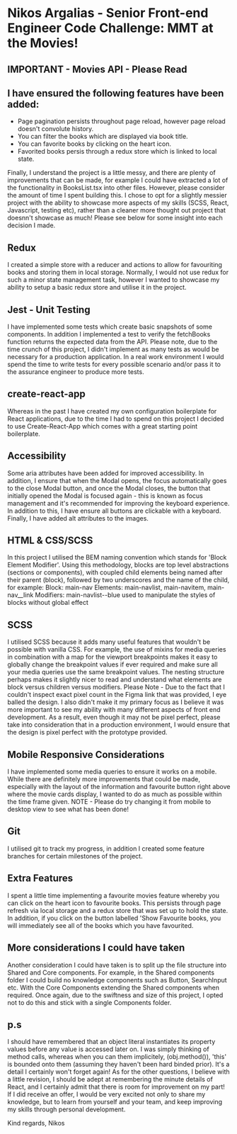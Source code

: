 # Nikos Argalias - Senior Front-end Engineer Code Challenge: MMT at the Movies!

## IMPORTANT - Movies API - Please Read

## I have ensured the following features have been added:

-   Page pagination persists throughout page reload, however page reload doesn't convolute history.
-   You can filter the books which are displayed via book title.
-   You can favorite books by clicking on the heart icon.
-   Favorited books persis through a redux store which is linked to local state.

Finally, I understand the project is a little messy, and there are plenty of improvements that can be made, for example I could have extracted a lot of the functionality in BooksList.tsx into other files. However, please consider the amount of time I spent building this. I chose to opt for a slightly messier project with the ability to showcase more aspects of my skills (SCSS, React, Javascript, testing etc), rather than a cleaner more thought out project that doesnn't showcase as much! Please see below for some insight into each decision I made.

## Redux

I created a simple store with a reducer and actions to allow for favouriting books and storing them in local storage. Normally, I would not use redux for such a minor state management task, however I wanted to showcase my ability to setup a basic redux store and utilise it in the project.

## Jest - Unit Testing

I have implemented some tests which create basic snapshots of some components. In addition I implemented a test to verify the fetchBooks function returns the expected data from the API. Please note, due to the time crunch of this project, I didn't implement as many tests as would be necessary for a production application. In a real work environment I would spend the time to write tests for every possible scenario and/or pass it to the assurance engineer to produce more tests.

## create-react-app

Whereas in the past I have created my own configuration boilerplate for React applications, due to the time I had to spend on this project I decided to use Create-React-App which comes with a great starting point boilerplate.

## Accessibility

Some aria attributes have been added for improved accessibility. In addition, I ensure that when the Modal opens, the focus automatically goes to the close Modal button, and once the Modal closes, the button that initially opened the Modal is focused again - this is known as focus management and it's recommended for improving the keyboard experience. In addition to this, I have ensure all buttons are clickable with a keyboard. Finally, I have added alt attributes to the images.

## HTML & CSS/SCSS

In this project I utilised the BEM naming convention which stands for 'Block Element Modifier'. Using this methodology, blocks are top level abstractions (sections or components), with coupled child elements being named after their parent (block), followed by two underscores and the name of the child, for example:
Block: main-nav
Elements: main-navlist, main-navitem, main-nav\_\_link
Modifiers: main-navlist--blue used to manipulate the styles of blocks without global effect

## SCSS

I utilised SCSS because it adds many useful features that wouldn't be possible with vanilla CSS. For example, the use of mixins for media queries in combination with a map for the viewport breakpoints makes it easy to globally change the breakpoint values if ever required and make sure all your media queries use the same breakpoint values. The nesting structure perhaps makes it slightly nicer to read and understand what elements are block versus children versus modifiers.
Please Note - Due to the fact that I couldn't inspect exact pixel count in the Figma link that was provided, I eye balled the design. I also didn't make it my primary focus as I believe it was more important to see my ability with many different aspects of front end development. As a result, even though it may not be pixel perfect, please take into consideration that in a production environment, I would ensure that the design is pixel perfect with the prototype provided.

## Mobile Responsive Considerations

I have implemented some media queries to ensure it works on a mobile. While there are definitely more improvements that could be made, especially with the layout of the information and favourite button right above where the movie cards display, I wanted to do as much as possible within the time frame given. NOTE - Please do try changing it from mobile to desktop view to see what has been done!

## Git

I utilised git to track my progress, in addition I created some feature branches for certain milestones of the project.

## Extra Features

I spent a little time implementing a favourite movies feature whereby you can click on the heart icon to favourite books. This persists through page refresh via local storage and a redux store that was set up to hold the state. In addition, if you click on the button labelled 'Show Favourite books, you will immediately see all of the books which you have favourited.

## More considerations I could have taken

Another consideration I could have taken is to split up the file structure into Shared and Core components. For example, in the Shared components folder I could build no knowledge components such as Button, SearchInput etc. With the Core Components extending the Shared components when required. Once again, due to the swiftness and size of this project, I opted not to do this and stick with a single Components folder.

## p.s

I should have remembered that an object literal instantiates its property values before any value is accessed later on. I was simply thinking of method calls, whereas when you can them implicitely, (obj.method()), 'this' is bounded onto them (assuming they haven't been hard binded prior). It's a detail I certainly won't forget again! As for the other questions, I believe with a little revision, I should be adept at remembering the minute details of React, and I certainly admit that there is room for improvement on my part! If I did receive an offer, I would be very excited not only to share my knowledge, but to learn from yourself and your team, and keep improving my skills through personal development.

Kind regards,
Nikos
